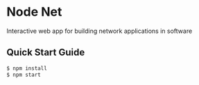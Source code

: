 # Node Net

Interactive web app for building network applications in software

## Quick Start Guide

```bash
$ npm install
$ npm start
```